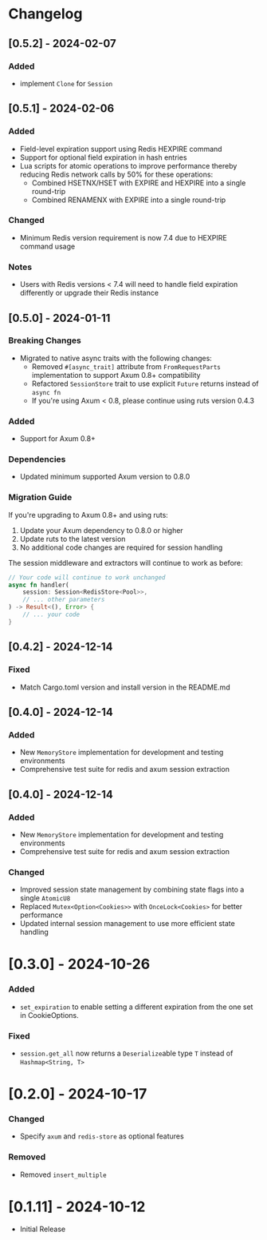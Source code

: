 # Changelog

## [0.5.2] - 2024-02-07

### Added
- implement `Clone` for `Session`

## [0.5.1] - 2024-02-06

### Added
- Field-level expiration support using Redis HEXPIRE command
- Support for optional field expiration in hash entries
- Lua scripts for atomic operations to improve performance thereby reducing Redis network calls by 50% for these operations:
  - Combined HSETNX/HSET with EXPIRE and HEXPIRE into a single round-trip
  - Combined RENAMENX with EXPIRE into a single round-trip

### Changed
- Minimum Redis version requirement is now 7.4 due to HEXPIRE command usage

### Notes
- Users with Redis versions < 7.4 will need to handle field expiration differently or upgrade their Redis instance

## [0.5.0] - 2024-01-11

### Breaking Changes
- Migrated to native async traits with the following changes:
  - Removed `#[async_trait]` attribute from `FromRequestParts` implementation to support Axum 0.8+ compatibility
  - Refactored `SessionStore` trait to use explicit `Future` returns instead of `async fn`
  - If you're using Axum < 0.8, please continue using ruts version 0.4.3

### Added
- Support for Axum 0.8+

### Dependencies
- Updated minimum supported Axum version to 0.8.0

### Migration Guide
If you're upgrading to Axum 0.8+ and using ruts:
1. Update your Axum dependency to 0.8.0 or higher
2. Update ruts to the latest version
3. No additional code changes are required for session handling

The session middleware and extractors will continue to work as before:
```rust
// Your code will continue to work unchanged
async fn handler(
    session: Session<RedisStore<Pool>>,
    // ... other parameters
) -> Result<(), Error> {
    // ... your code
}
```

## [0.4.2] - 2024-12-14
### Fixed
- Match Cargo.toml version and install version in the README.md

## [0.4.0] - 2024-12-14
### Added
- New `MemoryStore` implementation for development and testing environments
- Comprehensive test suite for redis and axum session extraction

## [0.4.0] - 2024-12-14
### Added
- New `MemoryStore` implementation for development and testing environments
- Comprehensive test suite for redis and axum session extraction

### Changed
- Improved session state management by combining state flags into a single `AtomicU8`
- Replaced `Mutex<Option<Cookies>>` with `OnceLock<Cookies>` for better performance
- Updated internal session management to use more efficient state handling

# [0.3.0] - 2024-10-26
### Added
- `set_expiration` to enable setting a different expiration from the one set in CookieOptions.

### Fixed
- `session.get_all` now returns a `Deserialize`able type `T` instead of `Hashmap<String, T>`

# [0.2.0] - 2024-10-17

### Changed
- Specify `axum` and `redis-store` as optional features

### Removed
- Removed `insert_multiple`

# [0.1.11] - 2024-10-12
- Initial Release
